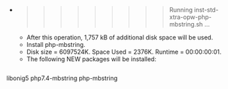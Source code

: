 * >>>>>>>>> Running inst-std-xtra-opw-php-mbstring.sh ...
  * After this operation, 1,757 kB of additional disk space will be used.
  * Install php-mbstring.
  * Disk size = 6097524K. Space Used = 2376K. Runtime = 00:00:00:01.
  * The following NEW packages will be installed:
  ```bash
libonig5 php7.4-mbstring php-mbstring
  ```
